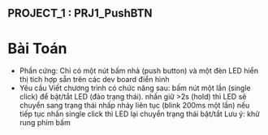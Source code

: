 ## PROJECT_1 : PRJ1_PushBTN ##
# Bài Toán #
+ Phần cứng: Chỉ có một nút bấm nhả (push button) và một đèn LED hiển thị tích hợp sẵn trên các dev board điển hình
+ Yêu cầu Viết chương trình có chức năng sau:
  bấm nút một lần (single click) để bật/tắt LED (đảo trạng thái).
  nhấn giữ >2s (hold) thì LED sẽ chuyển sang trạng thái nhấp nháy liên tục (blink 200ms một lần)
  nếu tiếp tục nhấn single click thì LED lại chuyển trạng thái bật/tắt
  Lưu ý: khử rung phím bấm
